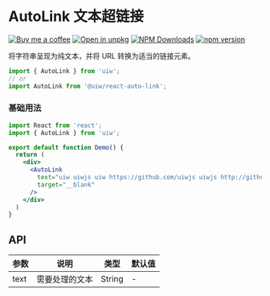 AutoLink 文本超链接
===

[![Buy me a coffee](https://img.shields.io/badge/Buy%20me%20a%20coffee-048754?logo=buymeacoffee)](https://jaywcjlove.github.io/#/sponsor)
[![Open in unpkg](https://img.shields.io/badge/Open%20in-unpkg-blue)](https://uiwjs.github.io/npm-unpkg/#/pkg/@uiw/react-auto-link/file/README.md)
[![NPM Downloads](https://img.shields.io/npm/dm/@uiw/react-auto-link.svg?style=flat)](https://www.npmjs.com/package/@uiw/react-auto-link)
[![npm version](https://img.shields.io/npm/v/@uiw/react-auto-link.svg?label=@uiw/react-auto-link)](https://npmjs.com/@uiw/react-auto-link)

将字符串呈现为纯文本，并将 URL 转换为适当的链接元素。

```jsx
import { AutoLink } from 'uiw';
// or
import AutoLink from '@uiw/react-auto-link';
```

### 基础用法

```jsx mdx:preview
import React from 'react';
import { AutoLink } from 'uiw';

export default function Demo() {
  return (
    <div>
      <AutoLink
        text="uiw uiwjs uiw https://github.com/uiwjs uiwjs http://github.com/uiwjs"
        target="__blank"
      />
    </div>
  )
}
```

## API

| 参数 | 说明 | 类型 | 默认值 |
| --------- | -------- | --------- | -------- |
| text | 需要处理的文本 | String | - |
